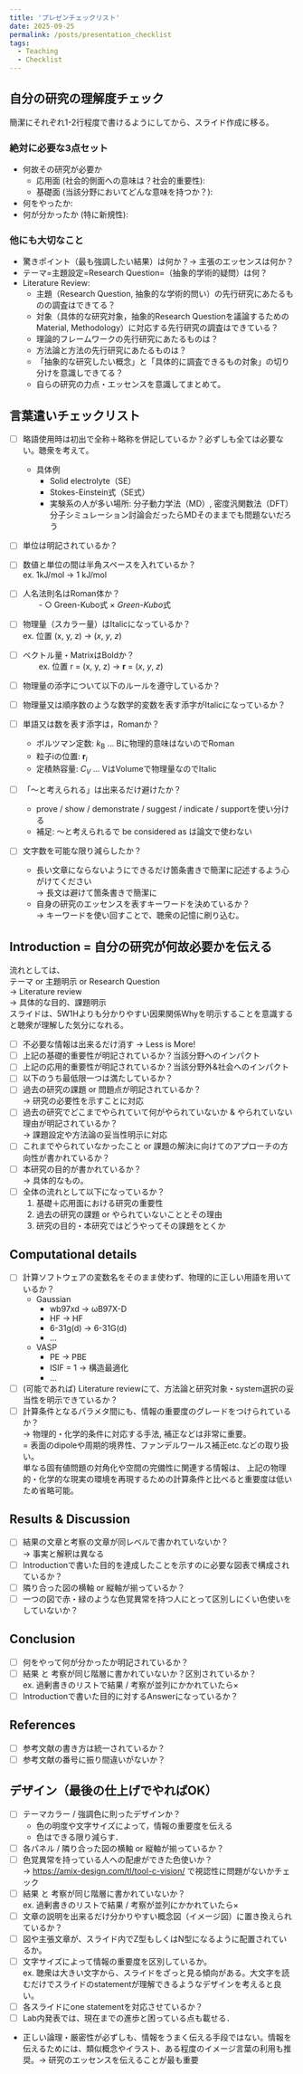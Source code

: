 ```yaml
---
title: 'プレゼンチェックリスト'
date: 2025-09-25
permalink: /posts/presentation_checklist
tags:
  - Teaching
  - Checklist
---
```


## 自分の研究の理解度チェック
簡潔にそれぞれ1-2行程度で書けるようにしてから、スライド作成に移る。
### 絶対に必要な3点セット
- 何故その研究が必要か
  - 応用面 (社会的側面への意味は？社会的重要性):
  - 基礎面 (当該分野においてどんな意味を持つか？):  
- 何をやったか: 
- 何が分かったか (特に新規性): 

### 他にも大切なこと
- 驚きポイント（最も強調したい結果）は何か？→ 主張のエッセンスは何か？
- テーマ=主題設定=Research Question=（抽象的学術的疑問）は何？
- Literature Review:
  - 主題（Research Question, 抽象的な学術的問い）の先行研究にあたるものの調査はできてる？
  - 対象（具体的な研究対象，抽象的Research Questionを議論するためのMaterial, Methodology）に対応する先行研究の調査はできている？
  - 理論的フレームワークの先行研究にあたるものは？
  - 方法論と方法の先行研究にあたるものは？
  - 「抽象的な研究したい概念」と「具体的に調査できるもの対象」の切り分けを意識しできてる？
  -  自らの研究の力点・エッセンスを意識してまとめて。

## 言葉遣いチェックリスト
- [ ] 略語使用時は初出で全称＋略称を併記しているか？必ずしも全ては必要ない。聴衆を考えて。  
    - 具体例
      - Solid electrolyte（SE）
      - Stokes-Einstein式（SE式）
      - 実験系の人が多い場所: 分子動力学法（MD）, 密度汎関数法（DFT）  
        分子シミュレーション討論会だったらMDそのままでも問題ないだろう

- [ ] 単位は明記されているか？
- [ ] 数値と単位の間は半角スペースを入れているか？  
    ex. 1kJ/mol &rarr; 1 kJ/mol
- [ ] 人名法則名はRoman体か？  
 　　- ○ Green-Kubo式 × *Green*-*Kubo*式
- [ ] 物理量（スカラー量）はItalicになっているか？  
    ex. 位置 (x, y, z) &rarr; (*x*, *y*, *z*)
- [ ] ベクトル量・MatrixはBoldか？  
 　　ex. 位置 r = (x, y, z) &rarr; **r** = (*x*, *y*, *z*)
- [ ] 物理量の添字について以下のルールを遵守しているか？
- [ ] 物理量又は順序数のような数学的変数を表す添字がItalicになっているか？
- [ ] 単語又は数を表す添字は，Romanか？
  - ボルツマン定数: $k_{\mathrm{B}}$ ... Bに物理的意味はないのでRoman
  - 粒子iの位置: **r**<sub>*i*</sub>
  - 定積熱容量: *C*<sub>*V*</sub> ... VはVolumeで物理量なのでItalic  
- [ ] 「〜と考えられる」は出来るだけ避けたか？
  - prove / show / demonstrate / suggest / indicate / supportを使い分ける
  - 補足: 〜と考えられるで be considered as は論文で使わない
- [ ] 文字数を可能な限り減らしたか？
  - 長い文章にならないようにできるだけ箇条書きで簡潔に記述するよう心がけてください  
    → 長文は避けて箇条書きで簡潔に
  - 自身の研究のエッセンスを表すキーワードを決めているか？  
    → キーワードを使い回すことで、聴衆の記憶に刷り込む。

## Introduction = 自分の研究が何故必要かを伝える
流れとしては、  
テーマ or 主題明示 or Research Question  
&rarr; Literature review  
&rarr; 具体的な目的、課題明示  
スライドは、5W1Hよりも分かりやすい因果関係Whyを明示することを意識すると聴衆が理解した気分になれる。
- [ ] 不必要な情報は出来るだけ消す → Less is More!
- [ ] 上記の基礎的重要性が明記されているか？当該分野へのインパクト
- [ ] 上記の応用的重要性が明記されているか？当該分野外&社会へのインパクト
- [ ] 以下のうち最低限一つは満たしているか？
- [ ] 過去の研究の課題 or 問題点が明記されているか？  
      &rarr; 研究の必要性を示すことに対応
- [ ] 過去の研究でどこまでやられていて何がやられていないか & やられていない理由が明記されているか？  
      &rarr; 課題設定や方法論の妥当性明示に対応
- [ ] これまでやられていなかったこと or 課題の解決に向けてのアプローチの方向性が書かれているか？
- [ ] 本研究の目的が書かれているか？  
      &rarr; 具体的なもの。
- [ ] 全体の流れとして以下になっているか？
    1. 基礎＋応用面における研究の重要性
    2. 過去の研究の課題 or やられていないこととその理由
    3. 研究の目的・本研究ではどうやってその課題をとくか

## Computational details
- [ ] 計算ソフトウェアの変数名をそのまま使わず、物理的に正しい用語を用いているか？  
    - Gaussian
      - wb97xd &rarr; ωB97X-D
      - HF &rarr; HF
      - 6-31g(d) &rarr; 6-31G(d)
      - ...
    - VASP
      - PE → PBE
      - ISIF = 1 &rarr; 構造最適化
      - ...
- [ ] (可能であれば) Literature reviewにて、方法論と研究対象・system選択の妥当性を明示できているか？
- [ ] 計算条件となるパラメタ間にも、情報の重要度のグレードをつけられているか？  
  &rarr; 物理的・化学的条件に対応する手法, 補正などは非常に重要。  
  = 表面のdipoleや周期的境界性、ファンデルワールス補正etc.などの取り扱い。  
  単なる固有値問題の対角化や空間の完備性に関連する情報は、
  上記の物理的・化学的な現実の環境を再現するための計算条件と比べると重要度は低いため省略可能。

## Results & Discussion
- [ ] 結果の文章と考察の文章が同レベルで書かれていないか？  
      &rarr; 事実と解釈は異なる
- [ ] Introductionで書いた目的を達成したことを示すのに必要な図表で構成されているか？
- [ ] 隣り合った図の横軸 or 縦軸が揃っているか？
- [ ] 一つの図で赤・緑のような色覚異常を持つ人にとって区別しにくい色使いをしていないか？

## Conclusion
- [ ] 何をやって何が分かったか明記されているか？
- [ ] 結果 と 考察が同じ階層に書かれていないか？区別されているか？  
      ex. 過剰書きのリストで結果 / 考察が並列にかかれていたら×  
- [ ] Introductionで書いた目的に対するAnswerになっているか？

## References
- [ ] 参考文献の書き方は統一されているか？
- [ ] 参考文献の番号に振り間違いがないか？

## デザイン（最後の仕上げでやればOK）
- [ ] テーマカラー / 強調色に則ったデザインか？  
  - 色の明度や文字サイズによって，情報の重要度を伝える
  - 色はできる限り減らす．
- [ ] 各パネル / 隣り合った図の横軸 or 縦軸が揃っているか？
- [ ] 色覚異常を持っている人への配慮ができた色使いか？  
      &rarr; https://amix-design.com/tl/tool-c-vision/ で視認性に問題がないかチェック
- [ ] 結果 と 考察が同じ階層に書かれていないか？  
  ex. 過剰書きのリストで結果 / 考察が並列にかかれていたら×
- [ ] 文章の説明を出来るだけ分かりやすい概念図（イメージ図）に置き換えられているか？
- [ ] 図や主張文章が、スライド内でZ型もしくはN型になるように配置されているか。
- [ ] 文字サイズによって情報の重要度を区別しているか。  
  ex. 聴衆は大きい文字から、スライドをざっと見る傾向がある。大文字を読むだけでスライドのstatementが理解できるようなデザインを考えると良い。
- [ ] 各スライドにone statementを対応させているか？  
- [ ] Lab内発表では、現在までの進歩と困っている点も載せる．
- 正しい論理・厳密性が必ずしも、情報をうまく伝える手段ではない。情報を伝えるためには、類似概念やイラスト、ある程度のイメージ言葉の利用も推奨。&rarr; 研究のエッセンスを伝えることが最も重要

